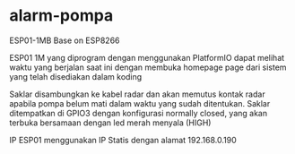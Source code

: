 # alarm-pompa

ESP01-1MB
Base on ESP8266

ESP01 1M yang diprogram dengan menggunakan PlatformIO dapat melihat waktu yang berjalan saat ini dengan membuka homepage page dari sistem yang telah disediakan dalam koding

Saklar disambungkan ke kabel radar dan akan memutus kontak radar apabila pompa belum mati dalam waktu yang sudah ditentukan.
Saklar ditempatkan di GPIO3 dengan konfigurasi normally closed, yang akan terbuka bersamaan dengan led merah menyala (HIGH)

IP ESP01 menggunakan IP Statis dengan alamat 192.168.0.190